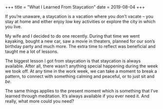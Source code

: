 +++
title = "What I Learned From Staycation"
date = 2019-08-04
+++

If you’re unaware, a staycation is a vacation where you don’t vacate &#8211; you stay at home and either enjoy low key activities or explore the city in which you live.

My wife and I decided to do one recently. During that time we went kayaking, bought a new car, saw a movie in theaters, planned for our son’s birthday party and much more. The extra time to reflect was beneficial and taught me a lot of lessons. 

The biggest lesson I got from staycation is that staycation is always available. After all, there wasn’t anything special happening during the week we took off. At any time in the work week, we can take a moment to break a pattern, to connect with something calming and peaceful, or to just sit and _be_. 

The same things applies to the present moment which is something that I’ve learned through meditation. It’s always available if you ever need it. And really, what more could you need?